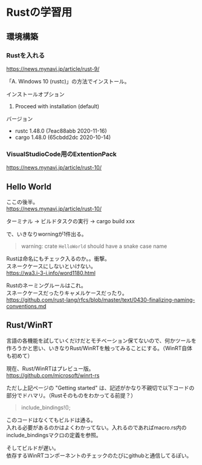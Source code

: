 # Rustの学習用

## 環境構築

### Rustを入れる

https://news.mynavi.jp/article/rust-9/

「A. Windows 10 (rustc)」の方法でインストール。

インストールオプション
  1) Proceed with installation (default)


バージョン
  * rustc 1.48.0 (7eac88abb 2020-11-16)
  * cargo 1.48.0 (65cbdd2dc 2020-10-14)

### VisualStudioCode用のExtentionPack

https://news.mynavi.jp/article/rust-10/


## Hello World

ここの後半。  
https://news.mynavi.jp/article/rust-10/


ターミナル -> ビルドタスクの実行 -> cargo build xxx

で、いきなりworningが1件出る。  
> warning: crate `HelloWorld` should have a snake case name


Rustは命名にもチェック入るのか。。衝撃。  
スネークケースにしないといけない。  
https://wa3.i-3-i.info/word1180.html

Rustのネーミングルールはこれ。  
スネークケースだったりキャメルケースだったり。  
https://github.com/rust-lang/rfcs/blob/master/text/0430-finalizing-naming-conventions.md

## Rust/WinRT

言語の各機能を試していくだけだとモチベーション保てないので、何かツールを作ろうかと思い、いきなりRust/WinRTを触ってみることにする。（WinRT自体も初めて）

現在、Rust/WinRTはプレビュー版。  
https://github.com/microsoft/winrt-rs

ただし上記ページの "Getting started" は、記述がかなり不親切で以下コードの部分でドハマリ。（Rustそのものをわかってる前提？）  
>include_bindings!();


このコードはなくてもビルドは通る。  
入れる必要があるのかはよくわかってない。入れるのであればmacro.rs内のinclude_bindingsマクロの定義を参照。

そしてビルドが遅い。  
依存するWinRTコンポーネントのチェックのたびにgithubと通信してるぽい。

